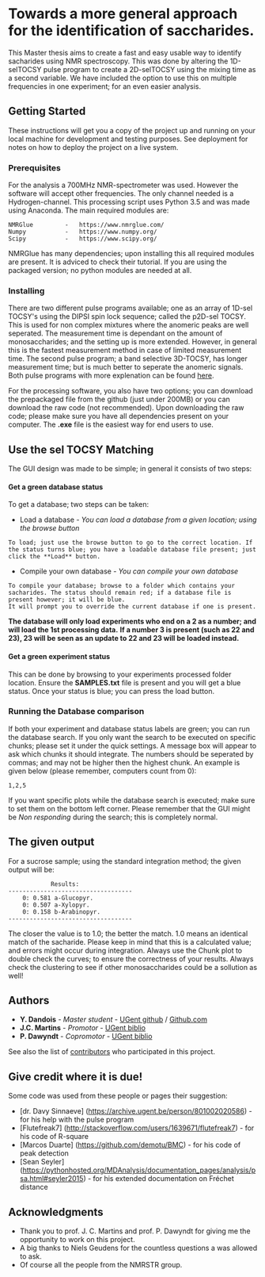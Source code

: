 # Towards a more general approach for the identification of saccharides.

This Master thesis aims to create a fast and easy usable way to identify sacharides using NMR spectroscopy.
This was done by altering the 1D-selTOCSY pulse program to create a 2D-selTOCSY using the mixing time as a second variable.
We have included the option to use this on multiple frequencies in one experiment; for an even easier analysis.

## Getting Started

These instructions will get you a copy of the project up and running on your local machine for development and testing purposes. See deployment for notes on how to deploy the project on a live system.

### Prerequisites

For the analysis a 700MHz NMR-spectrometer was used. However the software will accept other frequencies. The only channel needed is a Hydrogen-channel.
This processing script uses Python 3.5 and was made using Anaconda. The main required modules are:

```
NMRGlue			-	https://www.nmrglue.com/
Numpy			-	https://www.numpy.org/
Scipy			-	https://www.scipy.org/
```
NMRGlue has many dependencies; upon installing this all required modules are present. It is adviced to check their tutorial.
If you are using the packaged version; no python modules are needed at all.

### Installing

There are two different pulse programs available; one as an array of 1D-sel TOCSY's using the DIPSI spin lock sequence; called the p2D-sel TOCSY. This is used for non complex mixtures where the anomeric peaks are well seperated. The measurement time is dependant on the amount of monosaccharides; and the setting up is more extended.
However, in general this is the fastest measurement method in case of limited measurement time.
The second pulse program; a band selective 3D-TOCSY, has longer measurement time; but is much better to seperate the anomeric signals.
Both pulse programs with more explenation can be found [here](https://github.ugent.be/ydandois/Thesis-Source-Code/tree/master/PulsePrograms).

For the processing software, you also have two options; you can download the prepackaged file from the github (just under 200MB) or you can download the raw code (not recommended).
Upon downloading the raw code; please make sure you have all dependencies present on your computer.
The **.exe** file is the easiest way for end users to use.

## Use the sel TOCSY Matching

The GUI design was made to be simple; in general it consists of two steps:

#### Get a green database status
To get a database; two steps can be taken:
* Load a database - *You can load a database from a given location; using the browse button*
```
To load; just use the browse button to go to the correct location. If the status turns blue; you have a loadable database file present; just click the **Load** button.
```
* Compile your own database - *You can compile your own database*
```
To compile your database; browse to a folder which contains your sacharides. The status should remain red; if a database file is present however; it will be blue.
It will prompt you to override the current database if one is present.
```
**The database will only load experiments who end on a 2 as a number; and will load the 1st processing data.**
**If a number 3 is present (such as 22 and 23), 23 will be seen as an update to 22 and 23 will be loaded instead.**

#### Get a green experiment status
This can be done by browsing to your experiments processed folder location. Ensure the **SAMPLES.txt** file is present and you will get a blue status.
Once your status is blue; you can press the load button.

### Running the Database comparison
If both your experiment and database status labels are green; you can run the database search.
If you only want the search to be executed on specific chunks; please set it under the quick settings. A message box will appear to ask which chunks it should integrate.
The numbers should be seperated by commas; and may not be higher then the highest chunk. An example is given below (please remember, computers count from 0):
```
1,2,5
```
If you want specific plots while the database search is executed; make sure to set them on the bottom left corner.
Please remember that the GUI might be *Non responding* during the search; this is completely normal.

## The given output

For a sucrose sample; using the standard integration method; the given output will be:

```
            Results:
-----------------------------------
    0: 0.581 a-Glucopyr.
    0: 0.507 a-Xylopyr.
    0: 0.158 b-Arabinopyr.
-----------------------------------
```

The closer the value is to 1.0; the better the match. 1.0 means an identical match of the sacharide. Please keep in mind that this is a calculated value; and errors might occur during integration.
Always use the Chunk plot to double check the curves; to ensure the correctness of your results.
Always check the clustering to see if other monosaccharides could be a sollution as well!

## Authors

* **Y. Dandois** 	- *Master student* 	- [UGent github](https://github.ugent.be/ydandois) / [Github.com](https://github.com/FramedYannick)
* **J.C. Martins** 		- *Promotor* 		- [UGent biblio](https://biblio.ugent.be/person/801000687646)
* **P. Dawyndt** 		- *Copromotor* 		- [UGent biblio](http://www.twist.ugent.be/index.php?page=personeel&ugentid=801001355633)

See also the list of [contributors](https://github.ugent.be/ydandois/Thesis-Source-Code/graphs/contributors) who participated in this project.

## Give credit where it is due!

Some code was used from these people or pages their suggestion:
* [dr. Davy Sinnaeve] (https://archive.ugent.be/person/801002020586) - for his help with the pulse program
* [Flutefreak7] (http://stackoverflow.com/users/1639671/flutefreak7) - for his code of R-square
* [Marcos Duarte] (https://github.com/demotu/BMC) - for his code of peak detection
* [Sean Seyler] (https://pythonhosted.org/MDAnalysis/documentation_pages/analysis/psa.html#seyler2015) - for his extended documentation on Fréchet distance

## Acknowledgments

* Thank you to prof. J. C. Martins and prof. P. Dawyndt for giving me the opportunity to work on this project.
* A big thanks to Niels Geudens for the countless questions a was allowed to ask.
* Of course all the people from the NMRSTR group.
